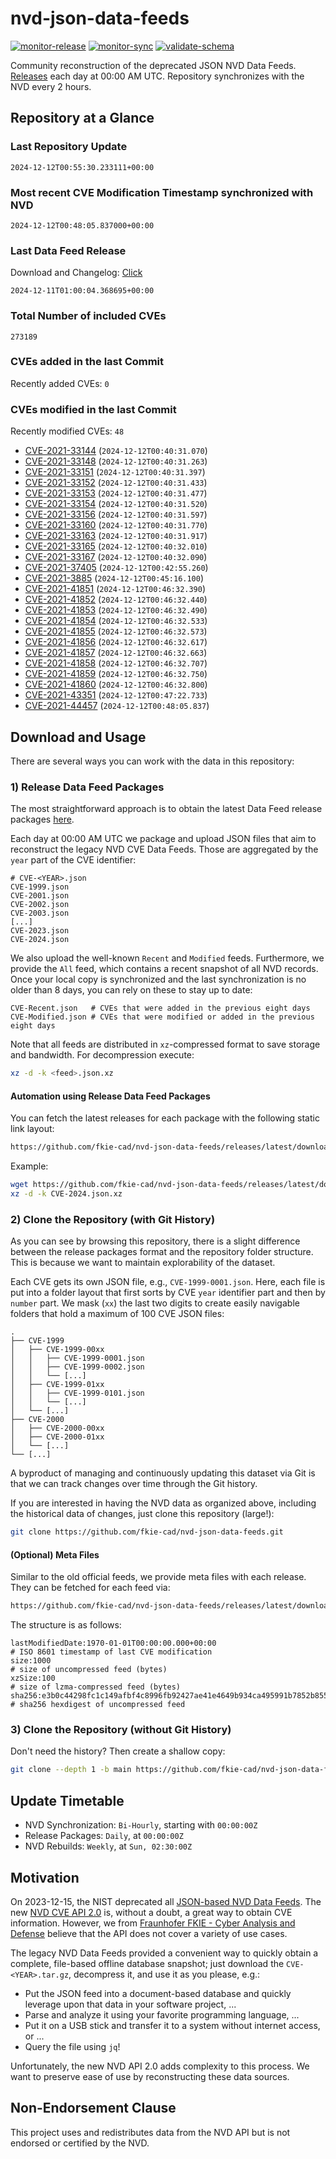 # nvd-json-data-feeds

[![monitor-release](https://github.com/fkie-cad/nvd-json-data-feeds/actions/workflows/monitor_release.yml/badge.svg)](https://github.com/fkie-cad/nvd-json-data-feeds/actions/workflows/monitor_release.yml)
[![monitor-sync](https://github.com/fkie-cad/nvd-json-data-feeds/actions/workflows/monitor_sync.yml/badge.svg)](https://github.com/fkie-cad/nvd-json-data-feeds/actions/workflows/monitor_sync.yml)
[![validate-schema](https://github.com/fkie-cad/nvd-json-data-feeds/actions/workflows/validate_schema.yml/badge.svg)](https://github.com/fkie-cad/nvd-json-data-feeds/actions/workflows/validate_schema.yml)

Community reconstruction of the deprecated JSON NVD Data Feeds.
[Releases](https://github.com/fkie-cad/nvd-json-data-feeds/releases/latest) each day at 00:00 AM UTC.
Repository synchronizes with the NVD every 2 hours.

## Repository at a Glance

### Last Repository Update

```plain
2024-12-12T00:55:30.233111+00:00
```

### Most recent CVE Modification Timestamp synchronized with NVD

```plain
2024-12-12T00:48:05.837000+00:00
```

### Last Data Feed Release

Download and Changelog: [Click](https://github.com/fkie-cad/nvd-json-data-feeds/releases/latest)

```plain
2024-12-11T01:00:04.368695+00:00
```

### Total Number of included CVEs

```plain
273189
```

### CVEs added in the last Commit

Recently added CVEs: `0`



### CVEs modified in the last Commit

Recently modified CVEs: `48`

- [CVE-2021-33144](CVE-2021/CVE-2021-331xx/CVE-2021-33144.json) (`2024-12-12T00:40:31.070`)
- [CVE-2021-33148](CVE-2021/CVE-2021-331xx/CVE-2021-33148.json) (`2024-12-12T00:40:31.263`)
- [CVE-2021-33151](CVE-2021/CVE-2021-331xx/CVE-2021-33151.json) (`2024-12-12T00:40:31.397`)
- [CVE-2021-33152](CVE-2021/CVE-2021-331xx/CVE-2021-33152.json) (`2024-12-12T00:40:31.433`)
- [CVE-2021-33153](CVE-2021/CVE-2021-331xx/CVE-2021-33153.json) (`2024-12-12T00:40:31.477`)
- [CVE-2021-33154](CVE-2021/CVE-2021-331xx/CVE-2021-33154.json) (`2024-12-12T00:40:31.520`)
- [CVE-2021-33156](CVE-2021/CVE-2021-331xx/CVE-2021-33156.json) (`2024-12-12T00:40:31.597`)
- [CVE-2021-33160](CVE-2021/CVE-2021-331xx/CVE-2021-33160.json) (`2024-12-12T00:40:31.770`)
- [CVE-2021-33163](CVE-2021/CVE-2021-331xx/CVE-2021-33163.json) (`2024-12-12T00:40:31.917`)
- [CVE-2021-33165](CVE-2021/CVE-2021-331xx/CVE-2021-33165.json) (`2024-12-12T00:40:32.010`)
- [CVE-2021-33167](CVE-2021/CVE-2021-331xx/CVE-2021-33167.json) (`2024-12-12T00:40:32.090`)
- [CVE-2021-37405](CVE-2021/CVE-2021-374xx/CVE-2021-37405.json) (`2024-12-12T00:42:55.260`)
- [CVE-2021-3885](CVE-2021/CVE-2021-38xx/CVE-2021-3885.json) (`2024-12-12T00:45:16.100`)
- [CVE-2021-41851](CVE-2021/CVE-2021-418xx/CVE-2021-41851.json) (`2024-12-12T00:46:32.390`)
- [CVE-2021-41852](CVE-2021/CVE-2021-418xx/CVE-2021-41852.json) (`2024-12-12T00:46:32.440`)
- [CVE-2021-41853](CVE-2021/CVE-2021-418xx/CVE-2021-41853.json) (`2024-12-12T00:46:32.490`)
- [CVE-2021-41854](CVE-2021/CVE-2021-418xx/CVE-2021-41854.json) (`2024-12-12T00:46:32.533`)
- [CVE-2021-41855](CVE-2021/CVE-2021-418xx/CVE-2021-41855.json) (`2024-12-12T00:46:32.573`)
- [CVE-2021-41856](CVE-2021/CVE-2021-418xx/CVE-2021-41856.json) (`2024-12-12T00:46:32.617`)
- [CVE-2021-41857](CVE-2021/CVE-2021-418xx/CVE-2021-41857.json) (`2024-12-12T00:46:32.663`)
- [CVE-2021-41858](CVE-2021/CVE-2021-418xx/CVE-2021-41858.json) (`2024-12-12T00:46:32.707`)
- [CVE-2021-41859](CVE-2021/CVE-2021-418xx/CVE-2021-41859.json) (`2024-12-12T00:46:32.750`)
- [CVE-2021-41860](CVE-2021/CVE-2021-418xx/CVE-2021-41860.json) (`2024-12-12T00:46:32.800`)
- [CVE-2021-43351](CVE-2021/CVE-2021-433xx/CVE-2021-43351.json) (`2024-12-12T00:47:22.733`)
- [CVE-2021-44457](CVE-2021/CVE-2021-444xx/CVE-2021-44457.json) (`2024-12-12T00:48:05.837`)


## Download and Usage

There are several ways you can work with the data in this repository:

### 1) Release Data Feed Packages

The most straightforward approach is to obtain the latest Data Feed release packages [here](https://github.com/fkie-cad/nvd-json-data-feeds/releases/latest).

Each day at 00:00 AM UTC we package and upload JSON files that aim to reconstruct the legacy NVD CVE Data Feeds.
Those are aggregated by the `year` part of the CVE identifier:

```
# CVE-<YEAR>.json
CVE-1999.json
CVE-2001.json
CVE-2002.json
CVE-2003.json
[...]
CVE-2023.json
CVE-2024.json
```

We also upload the well-known `Recent` and `Modified` feeds.
Furthermore, we provide the `All` feed, which contains a recent snapshot of all NVD records.
Once your local copy is synchronized and the last synchronization is no older than 8 days, you can rely on these to stay up to date:

```plain
CVE-Recent.json   # CVEs that were added in the previous eight days
CVE-Modified.json # CVEs that were modified or added in the previous eight days
```

Note that all feeds are distributed in `xz`-compressed format to save storage and bandwidth.
For decompression execute:

```sh
xz -d -k <feed>.json.xz
```

#### Automation using Release Data Feed Packages

You can fetch the latest releases for each package with the following static link layout:

```sh
https://github.com/fkie-cad/nvd-json-data-feeds/releases/latest/download/CVE-<YEAR>.json.xz
```

Example:

```sh
wget https://github.com/fkie-cad/nvd-json-data-feeds/releases/latest/download/CVE-2024.json.xz
xz -d -k CVE-2024.json.xz
```

### 2) Clone the Repository (with Git History)

As you can see by browsing this repository, there is a slight difference between the release packages format and the repository folder structure.
This is because we want to maintain explorability of the dataset.

Each CVE gets its own JSON file, e.g., `CVE-1999-0001.json`.
Here, each file is put into a folder layout that first sorts by CVE `year` identifier part and then by `number` part.
We mask (`xx`) the last two digits to create easily navigable folders that hold a maximum of 100 CVE JSON files:

```plain
.
├── CVE-1999
│   ├── CVE-1999-00xx
│   │   ├── CVE-1999-0001.json
│   │   ├── CVE-1999-0002.json
│   │   └── [...]
│   ├── CVE-1999-01xx
│   │   ├── CVE-1999-0101.json
│   │   └── [...]
│   └── [...]
├── CVE-2000
│   ├── CVE-2000-00xx
│   ├── CVE-2000-01xx
│   └── [...]
└── [...]
```

A byproduct of managing and continuously updating this dataset via Git is that we can track changes over time through the Git history.

If you are interested in having the NVD data as organized above, including the historical data of changes, just clone this repository (large!):

```sh
git clone https://github.com/fkie-cad/nvd-json-data-feeds.git
```

#### (Optional) Meta Files

Similar to the old official feeds, we provide meta files with each release. They can be fetched for each feed via:

```sh
https://github.com/fkie-cad/nvd-json-data-feeds/releases/latest/download/CVE-<YEAR>.meta
```

The structure is as follows:

```plain
lastModifiedDate:1970-01-01T00:00:00.000+00:00                          # ISO 8601 timestamp of last CVE modification
size:1000                                                               # size of uncompressed feed (bytes)
xzSize:100                                                              # size of lzma-compressed feed (bytes)
sha256:e3b0c44298fc1c149afbf4c8996fb92427ae41e4649b934ca495991b7852b855 # sha256 hexdigest of uncompressed feed
```

### 3) Clone the Repository (without Git History)

Don't need the history? Then create a shallow copy:

```sh
git clone --depth 1 -b main https://github.com/fkie-cad/nvd-json-data-feeds.git
```


## Update Timetable

* NVD Synchronization: `Bi-Hourly`, starting with `00:00:00Z`
* Release Packages: `Daily`, at `00:00:00Z`
* NVD Rebuilds: `Weekly`, at `Sun, 02:30:00Z`


## Motivation

On 2023-12-15, the NIST deprecated all [JSON-based NVD Data Feeds](https://nvd.nist.gov/vuln/data-feeds#divRetirementBanner-1).
The new [NVD CVE API 2.0](https://nvd.nist.gov/developers/vulnerabilities) is, without a doubt, a great way to obtain CVE information.
However, we from [Fraunhofer FKIE - Cyber Analysis and Defense](https://www.fkie.fraunhofer.de/en/departments/cad.html) believe that the API does not cover a variety of use cases.

The legacy NVD Data Feeds provided a convenient way to quickly obtain a complete, file-based offline database snapshot; just download the `CVE-<YEAR>.tar.gz`, decompress it, and use it as you please, e.g.:

- Put the JSON feed into a document-based database and quickly leverage upon that data in your software project, ...
- Parse and analyze it using your favorite programming language, ...
- Put it on a USB stick and transfer it to a system without internet access, or ...
- Query the file using `jq`!

Unfortunately, the new NVD API 2.0 adds complexity to this process.
We want to preserve ease of use by reconstructing these data sources.

## Non-Endorsement Clause

This project uses and redistributes data from the NVD API but is not endorsed or certified by the NVD.
